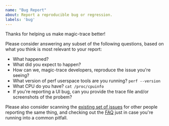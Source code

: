 ```yaml
---
name: "Bug Report"
about: Report a reproducible bug or regression.
labels: 'bug'
---
```


Thanks for helping us make magic-trace better!

Please consider answering any subset of the following questions, based on what you think
is most relevant to your report:

- What happened?
- What did you expect to happen?
- How can we, magic-trace developers, reproduce the issue you're seeing?
- What version of perf userspace tools are you running? `perf --version`
- What CPU do you have? `cat /proc/cpuinfo`
- If you're reporting a UI bug, can you provide the trace file and/or screenshots
  of the probem?
        
Please also consider scanning the [existing set of issues](https://github.com/janestreet/magic-trace/issues)
for other people reporting the same thing, and checking out the
[FAQ](https://github.com/janestreet/magic-trace/wiki/FAQ) just in case you're running into
a common pitfall.
